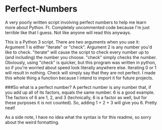 # Perfect-Numbers
A very poorly written script involving perfect numbers to help me learn more about Python.
Ft. Completely uncommented code because I'm just terrible like that I guess. Not like anyone will read this anyways.

This is a Python 3 script. There are two arguments when you use it:
Argument 1 is either "iterate" or "check". Argument 2 is any number you'd like to check.
"iterate" will cause the script to check every number up to (and including) the number you choose. "check" simply checks the number.
Obviously, using "check" is quicker, but this program was written in python, so if you're worried about speed look literally anywhere else. 
Iterating 0 or 1 will result in nothing. Check will simply say that they are not perfect.
I made this whole thing a function because I intend to import it for future projects.


###So what is a perfect number?
A perfect number is any number that, if you add up all of its factors, equals the same number. 6 is a good example.
The factors of 6 are 1, 2, and 3 (technically, 6 is a factor as well, but for these purposes it is not counted). So, adding 1 + 2 + 3 will give you 6. Pretty neat!

As a side note, I have no idea what the syntax is for this readme, so sorry about the weird formatting.
